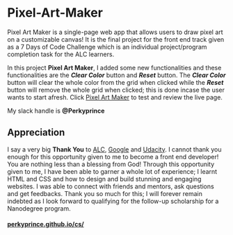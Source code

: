 # Pixel-Art-Maker
Pixel Art Maker is a single-page web app that allows users to draw pixel art on a customizable canvas! It is the final project for the front end track given as a 7 Days of Code Challenge which is an individual project/program completion task for the ALC learners.

In this project **Pixel Art Maker**, I added some new functionalities and these functionalities are the _**Clear Color**_ button and _**Reset**_ button. The _**Clear Color**_ button will clear the whole color from the grid when clicked while the _**Reset**_ button will remove the whole grid when clicked; this is done incase the user wants to start afresh.
Click [Pixel Art Maker](https://perkyprince.github.io/cs/) to test and review the live page.

My slack handle is **@Perkyprince**

## Appreciation
I say a very big **Thank You** to [ALC](https://andela.com), [Google](www.google.com) and [Udacity](www.udacity.com). I cannot thank you enough for this opportunity given to me to become a front end developer! You are nothing less than a blessing from God! Through this opportunity given to me, I have been able to garner a whole lot of experience; I learnt HTML and CSS and how to design and build stunning and engaging websites. I was able to connect with friends and mentors, ask questions and get feedbacks. Thank you so much for this; I will forever remain indebted as I look forward to qualifying for the follow-up scholarship for a Nanodegree program.



#### [perkyprince.github.io/cs/](https://perkyprince.github.io/cs/)
